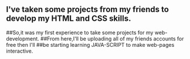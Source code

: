 ## I've taken some projects from my friends to develop my HTML and CSS skills.
##So,it was my first experience to take some projects for my web-development.
##From here,I'll be uploading all of my friends accounts for free then I'll
##be starting learning JAVA-SCRIPT to make web-pages interactive.
